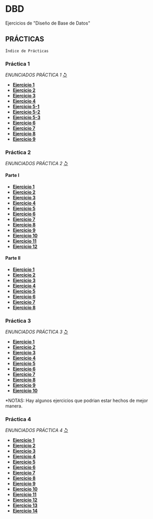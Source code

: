 # DBD
Ejercicios de "Diseño de Base de Datos"
## PRÁCTICAS 
`Índice de Prácticas`

### **Práctica 1**
  *ENUNCIADOS PRÁCTICA 1* [↺](https://github.com/agusrnfr/DBD/blob/main/PRACTICA%201/DBD%202022-%20Pr%C3%A1ctica%201.docx.pdf)
* [**Ejercicio 1**](https://github.com/agusrnfr/DBD/blob/main/PRACTICA%201/Ejercicio_1.png)
* [**Ejercicio 2**](https://github.com/agusrnfr/DBD/blob/main/PRACTICA%201/Ejercicio_2.png)
* [**Ejercicio 3**](https://github.com/agusrnfr/DBD/blob/main/PRACTICA%201/Ejercicio_3.png)
* [**Ejercicio 4**](https://github.com/agusrnfr/DBD/blob/main/PRACTICA%201/Ejercicio_4.png)
* [**Ejercicio 5-1**](https://github.com/agusrnfr/DBD/blob/main/PRACTICA%201/Ejercicio_5_1.png)
* [**Ejercicio 5-2**](https://github.com/agusrnfr/DBD/blob/main/PRACTICA%201/Ejercicio_5_2.png)
* [**Ejercicio 5-3**](https://github.com/agusrnfr/DBD/blob/main/PRACTICA%201/Ejercicio_5_3.png)
* [**Ejercicio 6**](https://github.com/agusrnfr/DBD/blob/main/PRACTICA%201/Ejercicio_6.png)
* [**Ejercicio 7**](https://github.com/agusrnfr/DBD/blob/main/PRACTICA%201/Ejercicio_7.png)
* [**Ejercicio 8**](https://github.com/agusrnfr/DBD/blob/main/PRACTICA%201/Ejercicio_8.png)
* [**Ejercicio 9**](https://github.com/agusrnfr/DBD/blob/main/PRACTICA%201/Ejercicio_9.png)

### **Práctica 2**
  *ENUNCIADOS PRÁCTICA 2* [↺](https://github.com/agusrnfr/DBD/blob/main/PRACTICA%202/DBD%202022%20-%20Pr%C3%A1ctica%202.docx.pdf)
#### **Parte I**
* [**Ejercicio 1**](https://github.com/agusrnfr/DBD/tree/main/PRACTICA%202/Parte1/Ejercicio1)
* [**Ejercicio 2**](https://github.com/agusrnfr/DBD/tree/main/PRACTICA%202/Parte1/Ejercicio2)
* [**Ejercicio 3**](https://github.com/agusrnfr/DBD/tree/main/PRACTICA%202/Parte1/Ejercicio3)
* [**Ejercicio 4**](https://github.com/agusrnfr/DBD/tree/main/PRACTICA%202/Parte1/Ejercicio4)
* [**Ejercicio 5**](https://github.com/agusrnfr/DBD/tree/main/PRACTICA%202/Parte1/Ejercicio5)
* [**Ejercicio 6**](https://github.com/agusrnfr/DBD/tree/main/PRACTICA%202/Parte1/Ejercicio6)
* [**Ejercicio 7**](https://github.com/agusrnfr/DBD/tree/main/PRACTICA%202/Parte1/Ejercicio7)
* [**Ejercicio 8**](https://github.com/agusrnfr/DBD/tree/main/PRACTICA%202/Parte1/Ejercicio8)
* [**Ejercicio 9**](https://github.com/agusrnfr/DBD/tree/main/PRACTICA%202/Parte1/Ejercicio9)
* [**Ejercicio 10**](https://github.com/agusrnfr/DBD/tree/main/PRACTICA%202/Parte1/Ejercicio10)
* [**Ejercicio 11**](https://github.com/agusrnfr/DBD/tree/main/PRACTICA%202/Parte1/Ejercicio11)
* [**Ejercicio 12**](https://github.com/agusrnfr/DBD/tree/main/PRACTICA%202/Parte1/Ejercicio12)
#### **Parte II**
* [**Ejercicio 1**](https://github.com/agusrnfr/DBD/tree/main/PRACTICA%202/Parte2/Ejercicio1)
* [**Ejercicio 2**](https://github.com/agusrnfr/DBD/tree/main/PRACTICA%202/Parte2/Ejercicio2)
* [**Ejercicio 3**](https://github.com/agusrnfr/DBD/tree/main/PRACTICA%202/Parte2/Ejercicio3)
* [**Ejercicio 4**](https://github.com/agusrnfr/DBD/tree/main/PRACTICA%202/Parte2/Ejercicio4)
* [**Ejercicio 5**](https://github.com/agusrnfr/DBD/tree/main/PRACTICA%202/Parte2/Ejercicio5)
* [**Ejercicio 6**](https://github.com/agusrnfr/DBD/tree/main/PRACTICA%202/Parte2/Ejercicio1)
* [**Ejercicio 7**](https://github.com/agusrnfr/DBD/tree/main/PRACTICA%202/Parte2/Ejercicio7)
* [**Ejercicio 8**](https://github.com/agusrnfr/DBD/tree/main/PRACTICA%202/Parte2/Ejercicio8)

### **Práctica 3**
  *ENUNCIADOS PRÁCTICA 3* [↺](https://github.com/agusrnfr/DBD/blob/main/PRACTICA%203/DBD%202022-%20Pr%C3%A1ctica%203.pdf)
* [**Ejercicio 1**](https://github.com/agusrnfr/DBD/blob/main/PRACTICA%203/Ejercicio1.pdf)
* [**Ejercicio 2**](https://github.com/agusrnfr/DBD/blob/main/PRACTICA%203/Ejercicio2.pdf)
* [**Ejercicio 3**](https://github.com/agusrnfr/DBD/blob/main/PRACTICA%203/Ejercicio3.pdf)
* [**Ejercicio 4**](https://github.com/agusrnfr/DBD/blob/main/PRACTICA%203/Ejercicio4.pdf)
* [**Ejercicio 5**](https://github.com/agusrnfr/DBD/blob/main/PRACTICA%203/Ejercicio5.pdf)
* [**Ejercicio 6**](https://github.com/agusrnfr/DBD/blob/main/PRACTICA%203/Ejercicio6.pdf)
* [**Ejercicio 7**](https://github.com/agusrnfr/DBD/blob/main/PRACTICA%203/Ejercicio7.pdf)
* [**Ejercicio 8**](https://github.com/agusrnfr/DBD/blob/main/PRACTICA%203/Ejercicio8.pdf)
* [**Ejercicio 9**](https://github.com/agusrnfr/DBD/blob/main/PRACTICA%203/Ejercicio9.pdf)
* [**Ejercicio 10**](https://github.com/agusrnfr/DBD/blob/main/PRACTICA%203/Ejercicio10.pdf)

*NOTAS: Hay algunos ejercicios que podrian estar hechos de mejor manera.
 
### **Práctica 4**
  *ENUNCIADOS PRÁCTICA 4* [↺](https://github.com/agusrnfr/DBD/blob/main/PRACTICA%204/DBD%202022-%20Pr%C3%A1ctica%204.pdf)
* [**Ejercicio 1**](https://github.com/agusrnfr/DBD/blob/main/PRACTICA%204/Ejercicio1.sql)
* [**Ejercicio 2**](https://github.com/agusrnfr/DBD/blob/main/PRACTICA%204/Ejercicio2.sql)
* [**Ejercicio 3**](https://github.com/agusrnfr/DBD/blob/main/PRACTICA%204/Ejercicio3.sql)
* [**Ejercicio 4**](https://github.com/agusrnfr/DBD/blob/main/PRACTICA%204/Ejercicio4.sql)
* [**Ejercicio 5**](https://github.com/agusrnfr/DBD/blob/main/PRACTICA%204/Ejercicio5.sql)
* [**Ejercicio 6**](https://github.com/agusrnfr/DBD/blob/main/PRACTICA%204/Ejercicio6.sql)
* [**Ejercicio 7**](https://github.com/agusrnfr/DBD/blob/main/PRACTICA%204/Ejercicio7.sql)
* [**Ejercicio 8**](https://github.com/agusrnfr/DBD/blob/main/PRACTICA%204/Ejercicio8.sql)
* [**Ejercicio 9**](https://github.com/agusrnfr/DBD/blob/main/PRACTICA%204/Ejercicio9.sql)
* [**Ejercicio 10**](https://github.com/agusrnfr/DBD/blob/main/PRACTICA%204/Ejercicio10.sql)
* [**Ejercicio 11**](https://github.com/agusrnfr/DBD/blob/main/PRACTICA%204/Ejercicio11.sql)
* [**Ejercicio 12**](https://github.com/agusrnfr/DBD/blob/main/PRACTICA%204/Ejercicio12.sql)
* [**Ejercicio 13**](https://github.com/agusrnfr/DBD/blob/main/PRACTICA%204/Ejercicio13.sql)
* [**Ejercicio 14**](https://github.com/agusrnfr/DBD/blob/main/PRACTICA%204/Ejercicio14.sql)
